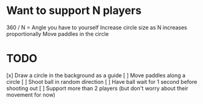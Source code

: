 # Want to support N players

360 / N = Angle you have to yourself
Increase circle size as N increases proportionally
Move paddles in the circle

# TODO
[x] Draw a circle in the background as a guide
[ ] Move paddles along a circle
[ ] Shoot ball in random direction
[ ] Have ball wait for 1 second before shooting out
[ ] Support more than 2 players (but don't worry about their movement for now)
